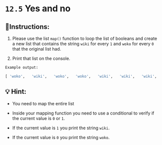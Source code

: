 # `12.5` Yes and no

## 📝Instructions:

1. Please use the list `map()` function to loop the list of booleans and create a new list that contains the string `wiki` for every `1` and `woko` for every `0` that the original list had.

2. Print that list on the console.

```py
Example output:

[ 'woko',   'wiki',   'woko',   'woko',   'wiki',   'wiki',   'wiki',   'woko',   'woko',   'wiki',   'woko',   'wiki',   'wiki',   'woko',   'woko',   'woko',   'woko',   'woko',   'woko',   'woko',   'woko',   'wiki',   'woko',   'woko',   'woko',   'woko',   'wiki' ]
```

## 💡 Hint:

- You need to map the entire list

+ Inside your mapping function you need to use a conditional to verify if the current value is `0` or `1`.

+ If the current value is `1` you print the string `wiki`.

+ If the current value is `0` you print the string `woko`.
